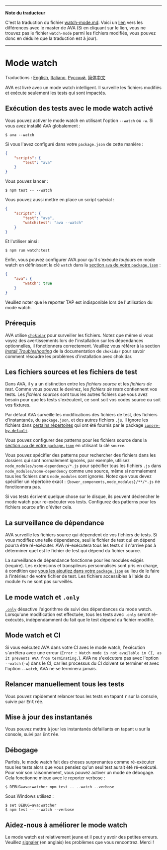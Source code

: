 ___
**Note du traducteur**

C'est la traduction du fichier [watch-mode.md](https://github.com/avajs/ava/blob/master/docs/recipes/watch-mode.md). Voici un [lien](https://github.com/avajs/ava/compare/589489db04128f9287de44e600175b4af5a2f52d...master#diff-92da4f3d087d796fdf4a45be88586b62) vers les différences avec le master de AVA (Si en cliquant sur le lien, vous ne trouvez pas le fichier `watch-mode` parmi les fichiers modifiés, vous pouvez donc en déduire que la traduction est à jour).
___
# Mode watch

Traductions : [English](https://github.com/avajs/ava/blob/master/docs/recipes/watch-mode.md), [Italiano](https://github.com/avajs/ava-docs/blob/master/it_IT/docs/recipes/watch-mode.md), [Русский](https://github.com/avajs/ava-docs/blob/master/ru_RU/docs/recipes/watch-mode.md), [简体中文](https://github.com/avajs/ava-docs/blob/master/zh_CN/docs/recipes/watch-mode.md)

AVA est livré avec un mode watch intelligent. Il surveille les fichiers modifiés et exécute seulement les tests qui sont impactés.

## Exécution des tests avec le mode watch activé

Vous pouvez activer le mode watch en utilisant l'option `--watch` ou `-w`. Si vous avez installé AVA globalement :

```console
$ ava --watch
```

Si vous l'avez configuré dans votre `package.json` de cette manière :

```json
{
	"scripts": {
		"test": "ava"
	}
}
```

Vous pouvez lancer :

```console
$ npm test -- --watch
```

Vous pouvez aussi mettre en place un script spécial :

```json
{
	"scripts": {
		"test": "ava",
		"watch:test": "ava --watch"
	}
}
```

Et l'utiliser ainsi :

```console
$ npm run watch:test
```

Enfin, vous pouvez configurer AVA pour qu'il s'exécute *toujours* en mode watch en définissant la clé `watch` dans la [section `ava` de votre `package.json`] :

```json
{
	"ava": {
		"watch": true
	}
}
```

Veuillez noter que le reporter TAP est indisponible lors de l'utilisation du mode watch.

## Prérequis

AVA utilise [`chokidar`] pour surveiller les fichiers. Notez que même si vous voyez des avertissements lors de l'installation sur les dépendances optionnelles, il fonctionnera correctement. Veuillez vous référer à la section *[Install Troubleshooting]* de la documentation de `chokidar` pour savoir comment résoudre les problèmes d'installation avec chokidar.

## Les fichiers sources et les fichiers de test

Dans AVA, il y a un distinction entre les *fichiers source* et les *fichiers de test*. Comme vous pouvez le devinez, les *fichiers de tests* contiennent vos tests. Les *fichiers sources* sont tous les autres fichiers que vous avez besoin pour que les tests s'exécutent, ce sont soit vos codes source ou soit vos fixtures.

Par défaut AVA surveille les modifications des fichiers de test, des fichiers d'instantanés, du `package.json`, et des autres fichiers `.js`. Il ignore les fichiers dans [certains répertoires](https://github.com/novemberborn/ignore-by-default/blob/master/index.js) qui ont été fournis par le package [`ignore-by-default`].

Vous pouvez configurer des patterns pour les fichiers source dans la [section `ava` de votre `package.json`] en utilisant la clé `source`.

Vous pouvez spécifier des patterns pour rechercher des fichiers dans les dossiers qui sont normalement ignorés, par exemple, utilisez `node_modules/some-dependency/*.js` pour spécifier tous les fichiers `.js` dans `node_modules/some-dependency` comme une source, même si normalement tous les fichiers dans `node_modules` sont ignorés.  Notez que vous devez spécifier un répertoire exact : `{bower_components,node_modules}/**/*.js` ne fonctionnera pas.

Si vos tests écrivent quelque chose sur le disque, ils peuvent déclencher le mode watch pour re-exécuter vos tests. Configurez des patterns pour les fichiers source afin d'éviter cela.

## La surveillance de dépendance

AVA surveille les fichiers source qui dépendent de vos fichiers de tests. Si vous modifiez une telle dépendance, seul le fichier de test qui en dépend pourra être ré-exécuter. AVA ré-exécutera tous les tests s'il n'arrive pas à déterminer quel est le fichier de test qui dépend du fichier source.

La surveillance de dépendance fonctionne pour les modules exigés (require). Les extensions et transpileurs personnalisés sont pris en charge, à condition que [vous les ajoutiez dans votre `package.json`] au lieu de le faire à l'intérieur de votre fichier de test. Les fichiers accessibles à l'aide du module `fs` ne sont pas surveillés.

## Le mode watch et `.only`

[`.only`] désactive l'algorithme de suivi des dépendances du mode watch. Lorsqu'une modification est effectuée, tous les tests avec `.only` seront ré-exécutés, indépendamment du fait que le test dépend du fichier modifié.

## Mode watch et CI

Si vous exécutez AVA dans votre CI avec le mode watch, l'exécution s'arrêtera avec une erreur (`Error : Watch mode is not available in CI, as it prevents AVA from terminating.`). AVA ne s'exécutera pas avec l'option `--watch` (`-w`) dans le CI, car les processus du CI doivent se terminer et avec l'option `--watch`, AVA ne se terminera jamais.

## Relancer manuellement tous les tests

Vous pouvez rapidement relancer tous les tests en tapant <kbd>r</kbd> sur la console, suivie par <kbd>Entrée</kbd>.

## Mise à jour des instantanés

Vous pouvez mettre à jour les instantanés défaillants en tapant <kbd>u</kbd> sur la console, suivi par <kbd>Entrée</kbd>.

## Débogage

Parfois, le mode watch fait des choses surprenantes comme ré-exécuter tous les tests alors que vous pensiez qu'un seul test aurait été ré-exécuté. Pour voir son raisonnement, vous pouvez activer un mode de débogage. Cela fonctionne mieux avec le reporter verbose :

```console
$ DEBUG=ava:watcher npm test -- --watch --verbose
```

Sous Windows utilisez :

```console
$ set DEBUG=ava:watcher
$ npm test -- --watch --verbose
```

## Aidez-nous à améliorer le mode watch

Le mode watch est relativement jeune et il peut y avoir des petites erreurs. Veuillez [signaler](https://github.com/avajs/ava/issues) (en anglais) les problèmes que vous rencontrez. Merci !

[`chokidar`]: https://github.com/paulmillr/chokidar
[Install Troubleshooting]: https://github.com/paulmillr/chokidar#install-troubleshooting
[`ignore-by-default`]: https://github.com/novemberborn/ignore-by-default
[`.only`]: https://github.com/avajs/ava-docs/blob/master/fr_FR/readme.md#exécution-de-tests-spécifiques
[section `ava` de votre `package.json`]: https://github.com/avajs/ava-docs/blob/master/fr_FR/readme.md#configuration
[vous les ajoutiez dans votre `package.json`]: https://github.com/avajs/ava-docs/blob/master/fr_FR/readme.md#configuration
